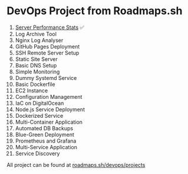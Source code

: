 # DevOps Project from Roadmaps.sh

01. [Server Performance Stats](https://github.com/abhinavbharadwajr/learn.devops/tree/master/roadmap-projects/server-performance-stats) ✅
02. Log Archive Tool
03. Nginx Log Analyser
04. GitHub Pages Deployment
05. SSH Remote Server Setup
06. Static Site Server
07. Basic DNS Setup
08. Simple Monitoring
09. Dummy Systemd Service
10. Basic Dockerfile
11. EC2 Instance
12. Configuration Management
13. IaC on DigitalOcean
14. Node.js Service Deployment
15. Dockerized Service
16. Multi-Container Application
17. Automated DB Backups
18. Blue-Green Deployment
19. Prometheus and Grafana
20. Multi-Service Application
21. Service Discovery

All project can be found at [roadmaps.sh/devops/projects](https://roadmap.sh/devops/projects)
